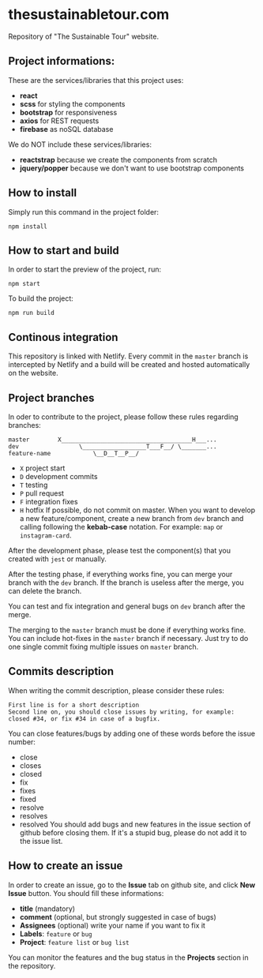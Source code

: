 # thesustainabletour.com
Repository of "The Sustainable Tour" website.

## Project informations:
These are the services/libraries that this project uses:
- **react**
- **scss** for styling the components
- **bootstrap** for responsiveness
- **axios** for REST requests
- **firebase** as noSQL database

We do NOT include these services/libraries:
- **reactstrap** because we create the components from scratch
- **jquery/popper** because we don't want to use bootstrap components

## How to install
Simply run this command in the project folder:
```shell
npm install
```

## How to start and build
In order to start the preview of the project, run:
```shell
npm start
```
To build the project:
```shell
npm run build
```

## Continous integration
This repository is linked with Netlify. Every commit in the `master` branch is intercepted by Netlify and a build will be created and hosted automatically on the website.

## Project branches
In oder to contribute to the project, please follow these rules regarding branches:
```
master        X_____________________________________H___...
dev                 \__________________T___F__/ \_______...
feature-name            \__D__T__P__/
```
- `X` project start
- `D` development commits
- `T` testing
- `P` pull request
- `F` integration fixes
- `H` hotfix
If possible, do not commit on master.
When you want to develop a new feature/component, create a new branch from `dev` branch and calling following the **kebab-case** notation.
For example: `map` or `instagram-card`.

After the development phase, please test the component(s) that you created with `jest` or manually.

After the testing phase, if everything works fine, you can merge your branch with the `dev` branch. If the branch is useless after the merge, you can delete the branch.

You can test and fix integration and general bugs on `dev` branch after the merge.

The merging to the `master` branch must be done if everything works fine.
You can include hot-fixes in the `master` branch if necessary. Just try to do one single commit fixing multiple issues on `master` branch.

## Commits description
When writing the commit description, please consider these rules:
```
First line is for a short description
Second line on, you should close issues by writing, for example:
closed #34, or fix #34 in case of a bugfix.
```
You can close features/bugs by adding one of these words before the issue number:
- close
- closes
- closed
- fix
- fixes
- fixed
- resolve
- resolves
- resolved
You should add bugs and new features in the issue section of github before closing them. If it's a stupid bug, please do not add it to the issue list.

## How to create an issue
In order to create an issue, go to the **Issue** tab on github site, and click **New Issue** button.
You should fill these informations:
- **title** (mandatory)
- **comment** (optional, but strongly suggested in case of bugs)
- **Assignees** (optional) write your name if you want to fix it
- **Labels**: `feature` or `bug`
- **Project**: `feature list` or `bug list`

You can monitor the features and the bug status in the **Projects** section in the repository.
